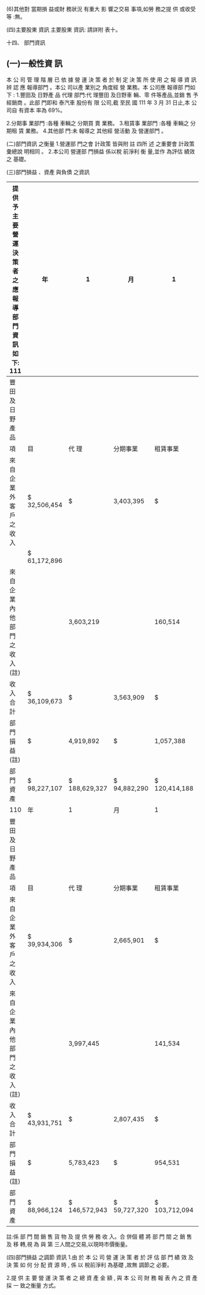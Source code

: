 (6)其他對 當期損 益或財 務狀況 有重大 影 響之交易 事項,如勞 務之提 供 或收受等 :無。

(四)主要股東 資訊 主要股東 資訊: 請詳附 表十。

十四、 部門資訊

## (一)一般性資 訊

本 公 司 管 理 階 層 已 依 據 營 運 決 策 者 於 制 定 決 策 所 使 用 之 報 導 資 訊 辨 認 應 報導部門 。本公 司以產 業別之 角度經 營 業務。本 公司應 報導部 門如下 :
1.豐田及 日野產 品 代理 部門:代 理豐田 及日野車 輛、零 件等產品,並銷 售 予經銷商 。此部 門即和 泰汽車 股份有 限 公司,截 至民 國 111 年 3 月 31 日止,本 公司自 有資本 率為 69%。

2.分期事 業部門 :各種 車輛之 分期買 賣 業務。 3.租賃事 業部門 :各種 車輛之 分期租 賃 業務。 4.其他部 門:未 報導之 其他經 營活動 及 營運部門 。

(二)部門資訊 之衡量 1.營運部 門之會 計政策 皆與附 註 四所 述 之重要會 計政策 彙總說 明相同 。 2.本公司 營運部 門損益 係以稅 前淨利 衡 量,並作 為評估 績效之 基礎。

(三)部門損益 、資產 與負債 之資訊

| 提供予主要營運決策者之應報導部門資訊如下: 111   | 年           | 1             | 月           | 1             | 日              | 至            | 3   | 月         | 31           | 日         |    |           |
|--------------------------------------------------|--------------|---------------|--------------|---------------|-----------------|---------------|-----|------------|--------------|------------|----|-----------|
| 豐田及日野產品                                   |              |               |              |               |                 |               |     |            |              |            |    |           |
| 項                                               | 目           | 代 理         | 分期事業     | 租賃事業      | 其他部門        | 調節及銷除    | 合  | 計         |              |            |    |           |
| 來自企業外客戶之收入                             | $ 32,506,454 | $             | 3,403,395    | $             | 6,352,565       | $ 18,910,482  |     | -          |              |            |    |           |
|                                                  | $ 61,172,896 |               |              |               |                 |               |     |            |              |            |    |           |
| 來自企業內他部門之收入(註)                       |              | 3,603,219     |              | 160,514       |                 | 286,727       |     | 3,466,957  | (            | 7,517,417) |    | -         |
| 收入合計                                         | $ 36,109,673 | $             | 3,563,909    | $             | 6,639,292       | $ 22,377,439  | ($  | 7,517,417) | $ 61,172,896 |            |    |           |
| 部門損益(註)                                     | $            | 4,919,892     | $            | 1,057,388     | $               | 645,602       | $   | 4,162,031  | ($           | 4,166,148) | $  | 6,618,765 |
| 部門資產                                         | $ 98,227,107 | $ 188,629,327 | $ 94,882,290 | $ 120,414,188 | ($ 133,857,246) | $ 368,295,666 |     |            |              |            |    |           |
| 110                                              | 年           | 1             | 月           | 1             | 日              | 至            | 3   | 月         | 31           | 日         |    |           |
| 豐田及日野產品                                   |              |               |              |               |                 |               |     |            |              |            |    |           |
| 項                                               | 目           | 代 理         | 分期事業     | 租賃事業      | 其他部門        | 調節及銷除    | 合  | 計         |              |            |    |           |
| 來自企業外客戶之收入                             | $ 39,934,306 | $             | 2,665,901    | $             | 5,635,526       | $ 18,589,863  | $   | -          | $ 66,825,596 |            |    |           |
| 來自企業內他部門之收入(註)                       |              | 3,997,445     |              | 141,534       |                 | 324,325       |     | 3,595,460  | (            | 8,058,764) |    | -         |
| 收入合計                                         | $ 43,931,751 | $             | 2,807,435    | $             | 5,959,851       | $ 22,185,323  | ($  | 8,058,764) | $ 66,825,596 |            |    |           |
| 部門損益(註)                                     | $            | 5,783,423     | $            | 954,531       | $               | 561,856       | $   | 3,804,352  | ($           | 3,775,122) | $  | 7,329,040 |
| 部門資產                                         | $ 88,966,124 | $ 146,572,943 | $ 59,727,320 | $ 103,712,094 | ($ 92,921,125)  | $ 306,057,356 |     |            |              |            |    |           |

註:係 部 門 間 銷 售 貨 物 及 提 供 勞 務 收 入。合 併個 體 將 部 門 間 之 銷 售 及 移 轉,視 為 與 第 三人間之交易,以現時市價衡量。

(四)部門損益 之調節 資訊 1.由 於 本 公 司 營 運 決 策 者 於 評 估 部 門 績 效 及 決 策 如 何 分 配 資 源 時 , 係 以 稅前淨利 為基礎 ,故無 調節之 必要。

2.提 供 主 要 營 運 決 策 者 之 總 資 產 金 額 , 與 本 公 司 財 務 報 表 內 之 資 產 採 一 致之衡量 方式。